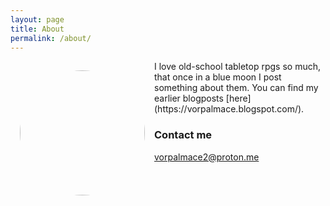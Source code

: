 ```yaml
---
layout: page
title: About
permalink: /about/
---
```


<img src="https://avatars.githubusercontent.com/u/16955016?v=4" width="200" style="float: left; margin: 15px; border-radius: 50%"/>
I love old-school tabletop rpgs so much, that once in a blue moon I post something about them. You can find my earlier blogposts [here](https://vorpalmace.blogspot.com/).

### Contact me

[vorpalmace2@proton.me](mailto:vorpalmace2@proton.me)
